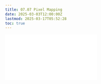 ```yaml
---
title: 07.07 Pixel Mapping
date: 2025-03-03T12:00:00Z
lastmod: 2025-03-17T05:52:28
toc: true
---
```


![Link to included file content](../../../../electronics/pixel-mapping.md)

